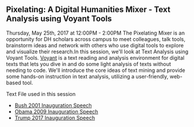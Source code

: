 ## Pixelating: A Digital Humanities Mixer - Text Analysis using Voyant Tools
Thursday, May 25th, 2017 at 12:00PM - 2:00PM
The Pixelating Mixer is an opportunity for DH scholars across campus to meet colleagues, talk tools, brainstorm ideas and network with others who use digital tools to explore and visualize their research.In this session, we'll look at Text Analysis using Voyant Tools. [Voyant](https://voyant-tools.org/) is a text reading and analysis environment for digital texts that lets you dive in and do some light analysis of texts without needing to code. We'll introduce the core ideas of text mining and provide some hands-on instruction in text analysis, utilizing a user-friendly, web-based tool.

Text File used in this session

* [Bush 2001  Inauguration Speech](https://github.com/satkey/text-voyant/blob/master/Bush_Inauguration_Speech_2001)
* [Obama 2009 Inauguration Speech](https://github.com/satkey/text-voyant/blob/master/Obama_Inauguration_Speech_2009)
* [Trump 2017 Inauguration Speech](https://github.com/satkey/text-voyant/blob/master/Trump_Inauguration_2017)

